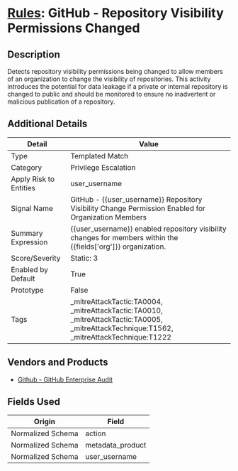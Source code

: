 # [Rules](README.md): GitHub - Repository Visibility Permissions Changed

## Description
Detects repository visibility permissions being changed to allow members of an organization to change the visibility of repositories. This activity introduces the potential for data leakage if a private or internal repository is changed to public and should be monitored to ensure no inadvertent or malicious publication of a repository.

## Additional Details
|Detail|Value|
|----|----|
|Type|Templated Match|
|Category|Privilege Escalation|
|Apply Risk to Entities|user_username|
|Signal Name|GitHub - {{user_username}} Repository Visibility Change Permission Enabled for Organization Members|
|Summary Expression|{{user_username}} enabled repository visibility changes for members within the {{fields['org']}} organization.|
|Score/Severity|Static: 3|
|Enabled by Default|True|
|Prototype|False|
|Tags|_mitreAttackTactic:TA0004, _mitreAttackTactic:TA0010, _mitreAttackTactic:TA0005, _mitreAttackTechnique:T1562, _mitreAttackTechnique:T1222|
## Vendors and Products
- [Github - GitHub Enterprise Audit](../products/e3c8bd8b-6ed8-4332-944d-d0f5dfc462df.md)


## Fields Used

|Origin|Field|
|----|----|
|Normalized Schema|action|
|Normalized Schema|metadata_product|
|Normalized Schema|user_username|


